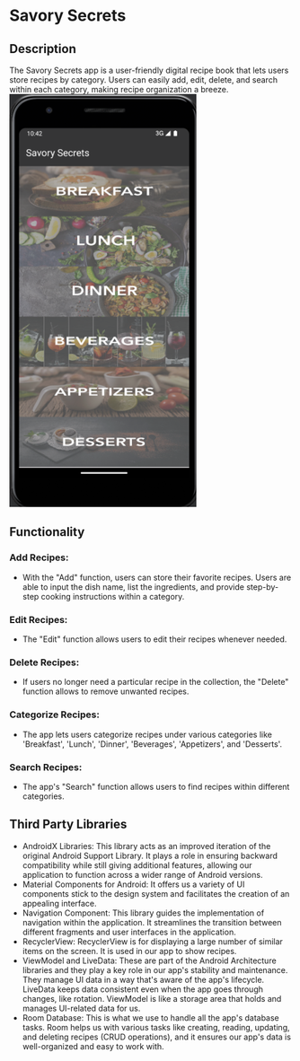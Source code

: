 # Savory Secrets
## Description
The Savory Secrets app is a user-friendly digital recipe book that lets users store recipes by 
category. Users can easily add, edit, delete, and search within each category, making recipe 
organization a breeze.  
![scewwnshot](ss_pics/main.png)
## Functionality
### Add Recipes:
   * With the "Add" function, users can store their favorite recipes. Users are able to 
input the dish name, list the ingredients, and provide step-by-step cooking instructions within a 
category. 
### Edit Recipes:
   * The "Edit" function allows users to edit their recipes whenever needed.  
### Delete Recipes:
   * If users no longer need a particular recipe in the collection, the "Delete" 
function allows to remove unwanted recipes. 
### Categorize Recipes:
   * The app lets users categorize recipes under various categories like 
'Breakfast', 'Lunch', 'Dinner', 'Beverages', 'Appetizers', and 'Desserts'.  
### Search Recipes:
   * The app's "Search" function allows users to find recipes within different 
categories.
## Third Party Libraries 
* AndroidX Libraries: This library acts as an improved iteration of the original Android Support 
Library. It plays a role in ensuring backward compatibility while still giving additional features, 
allowing our application to function across a wider range of Android versions. 
* Material Components for Android: It offers us a variety of UI components stick to the design 
system and facilitates the creation of an appealing interface. 
* Navigation Component: This library guides the implementation of navigation within the 
application. It streamlines the transition between different fragments and user interfaces in the 
application. 
* RecyclerView: RecyclerView is for displaying a large number of similar items on the screen. It is 
used in our app to show recipes.  
* ViewModel and LiveData: These are part of the Android Architecture libraries and they play a 
key role in our app's stability and maintenance. They manage UI data in a way that's aware of 
the app's lifecycle. LiveData keeps data consistent even when the app goes through changes, 
like rotation. ViewModel is like a storage area that holds and manages UI-related data for us. 
* Room Database: This is what we use to handle all the app's database tasks. Room helps us with 
various tasks like creating, reading, updating, and deleting recipes (CRUD operations), and it 
ensures our app's data is well-organized and easy to work with.

